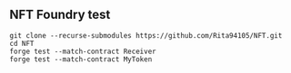 ## NFT Foundry test
```
git clone --recurse-submodules https://github.com/Rita94105/NFT.git
cd NFT
forge test --match-contract Receiver
forge test --match-contract MyToken
```
